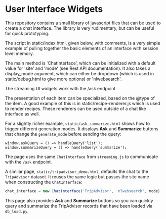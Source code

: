 # User Interface Widgets

This repository contains a small library of javascript files that can be used to create a chat interface. The library is very rudimentary, but can be useful for quick prototyping.

The script in static/index.html, given below, with comments, is a very simple example of pulling together the basic elements of an interface with session level memory.

The main method is 'ChatInterface', which can be initialized with a default value for 'site' and 'mode' (see Rest API documentation). It also takes a display_mode argument, which can either be dropdown (which is used in static/debug.html to give more options) or 'nlwebsearch'.

<script>
    document.addEventListener('DOMContentLoaded', () => {
         const searchInput = document.getElementById('ai-search-input');
         // we assume there is a search input box with that id
         const searchButton = document.getElementById('ai-search-button');
         // we assume there is a search button with that id
         var chatContainer = document.getElementById('chat-container');
         // the div where the results will be presented

         searchButton.addEventListener('click', handleSearch);
         searchInput.addEventListener('keypress', (e) => {
              if (e.key === 'Enter') {
                   handleSearch();
              }
         });

         var chat_interface = null;

         function findChatInterface() {
          if (chat_interface) {
              return chat_interface;
          }
          chat_interface = new ChatInterface('', display_mode='nlwebsearch', generate_mode='list');
          return chat_interface;
         }

         function handleSearch() {
              const query = searchInput.value.trim();
              chatContainer.style.display = 'block';
              chat_interface = findChatInterface();
              searchInput.value = '';

              // sendMessage triggers the next chat turn
              chat_interface.sendMessage(query);

         }
    });
</script>

The streaming UI widgets work with the /ask endpoint.

The presentation of each item can be specialized, based on the @type of the item. A good example of this is in static/recipe-renderer.js which is used to render recipes. These renderers can be used outside of a chat like interface as well.

For a slightly richer example, `static/ask_summarize.html` shows how to trigger
different generation modes. It displays **Ask** and **Summarize** buttons that
change the `generate_mode` before sending the query:

```
window.askQuery = () => handleQuery('list');
window.summarizeQuery = () => handleQuery('summarize');
```

The page uses the same `ChatInterface` from `streaming.js` to communicate with
the `/ask` endpoint.

A similar page, `static/tripadvisor_demo.html`, defaults the chat to the
`TripAdvisor` dataset. It reuses the same logic but passes the site name when
constructing the `ChatInterface`:

```javascript
chat_interface = new ChatInterface('TripAdvisor', 'nlwebsearch', mode);
```

This page also provides **Ask** and **Summarize** buttons so you can quickly
query and summarize the TripAdvisor records that have been loaded via
`db_load.py`.
